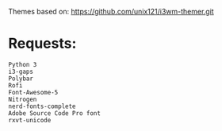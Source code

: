 Themes based on: https://github.com/unix121/i3wm-themer.git

# Requests:

    Python 3
    i3-gaps
    Polybar
    Rofi
    Font-Awesome-5
    Nitrogen
    nerd-fonts-complete
    Adobe Source Code Pro font
    rxvt-unicode

